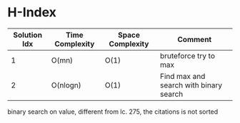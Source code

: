 # H-Index

| Solution Idx | Time Complexity | Space Complexity | Comment                                |
| ------------ | --------------- | ---------------- | -------------------------------------- |
| 1            | O(mn)           | O(1)             | bruteforce try to max                  |
| 2            | O(nlogn)        | O(1)             | Find max and search with binary search |

binary search on value, different from lc. 275, the citations is not sorted
